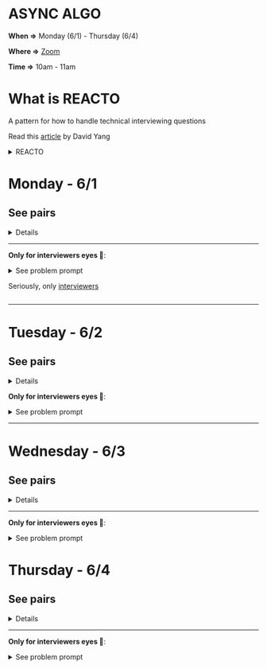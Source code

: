 # ASYNC ALGO

__When =>__  Monday (6/1) - Thursday (6/4)

__Where =>__ [Zoom](https://fullstackacademy.zoom.us/j/2498953657?pwd=cIQNbwk97P4)

__Time =>__ 10am - 11am


# What is REACTO

A pattern for how to handle technical interviewing questions

Read this [article](https://www.fullstackacademy.com/blog/how-to-ace-a-technical-interview-reacto) by David Yang

<details><summary>REACTO</summary>

## R epeat
## E xamples
## A approaches
## C ode
## T est
## O ptimization and Complexity (Big-O)

</details>

# Monday - 6/1

## See pairs
<details>

  Interviewer | Interviewee
  --- | ---
  __Cesar Done__ | Aleksei Pavlov
  __Shmuel Moskowicz__ | Barish Poole
  __Jianna Park__ | Juan Mendoza
  __daniel Sprague__ | Uladzislau "Vlad" Chyrchanka
  __Courtney Edwards__ | Tim Kotowski
  __Jordan Raleigh__ | Vasyl Semak

</details>
<hr>

__Only for interviewers eyes 👀__:
<details><summary>See problem prompt</sumary>

Seriously, only [interviewers](https://github.com/filafb/async-algo/blob/master/01.monday_6-1/problem_prompt.md)

</details>

<hr>

# Tuesday - 6/2

## See pairs
<details>
</details>

__Only for interviewers eyes 👀__:
<details><summary>See problem prompt</sumary>
</details>
<hr>

# Wednesday - 6/3

## See pairs
<details>
</details>
<hr>

__Only for interviewers eyes 👀__:
<details><summary>See problem prompt</sumary>
</details>

# Thursday - 6/4

## See pairs
<details>
</details>
<hr>

__Only for interviewers eyes 👀__:
<details><summary>See problem prompt</sumary>
</details>
